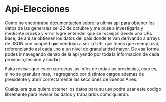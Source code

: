 # Api-Elecciones

Como no encontraba documentacion sobre la ultima api para obtener los datos de las generales del 22 de octubre y me puse a investigarla y mediante prueba y error logre entender que se manejan desde una URL base, de ahi se obtienen los datos del pais donde te van derivando a arrays de JSON con scopeId que vendrian a ser la URL que tenes que reemplazar, referenciando asi cada uno a un nivel de granularidad mayor.
De esa forma podes ir navegando dentro de la api yendo por toda la informacion de cada provincia,seccion y ciudad.

Falta revisar que esten correctas las infos de todas las provincias, esto es, si no se granulan mas, ir agregando por distintos cargos ademas de presidente y abrir correctamente las secciones de Buenos Aires.

Cualquiera que quiera obtener los datos para su uso podra usar este codigo libremente para revisar los datos y trabajarlos como quieran.
